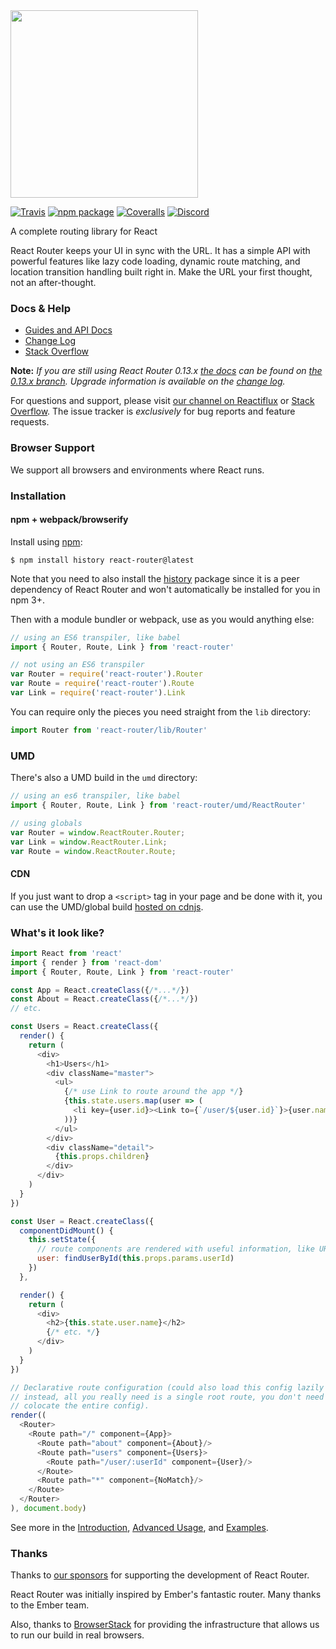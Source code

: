 <img src="https://rackt.github.io/react-router/img/vertical.png" width="300">

[![Travis][build-badge]][build]
[![npm package][npm-badge]][npm]
[![Coveralls][coveralls-badge]][coveralls]
[![Discord][discord-badge]][discord]

A complete routing library for React

React Router keeps your UI in sync with the URL. It has a simple API
with powerful features like lazy code loading, dynamic route matching,
and location transition handling built right in. Make the URL your first
thought, not an after-thought.

### Docs & Help

- [Guides and API Docs](/docs)
- [Change Log](/CHANGES.md)
- [Stack Overflow](http://stackoverflow.com/questions/tagged/react-router)

**Note:** *If you are still using React Router 0.13.x [the docs](https://github.com/rackt/react-router/tree/0.13.x/docs/guides) can be found on [the 0.13.x branch](https://github.com/rackt/react-router/tree/0.13.x). Upgrade information is available on the [change log](/CHANGES.md).*

For questions and support, please visit [our channel on Reactiflux](https://discord.gg/0ZcbPKXt5bYaNQ46) or [Stack Overflow](http://stackoverflow.com/questions/tagged/react-router). The issue tracker is *exclusively* for bug reports and feature requests.

### Browser Support

We support all browsers and environments where React runs.

### Installation

#### npm + webpack/browserify

Install using [npm](https://www.npmjs.com/):

    $ npm install history react-router@latest

Note that you need to also install the [history](https://www.npmjs.com/package/history) package since it is a peer dependency of React Router and won't automatically be installed for you in npm 3+.

Then with a module bundler or webpack, use as you would anything else:

```js
// using an ES6 transpiler, like babel
import { Router, Route, Link } from 'react-router'

// not using an ES6 transpiler
var Router = require('react-router').Router
var Route = require('react-router').Route
var Link = require('react-router').Link
```

You can require only the pieces you need straight from the `lib` directory:

```js
import Router from 'react-router/lib/Router'
```

### UMD

There's also a UMD build in the `umd` directory:

```js
// using an es6 transpiler, like babel
import { Router, Route, Link } from 'react-router/umd/ReactRouter'

// using globals
var Router = window.ReactRouter.Router;
var Link = window.ReactRouter.Link;
var Route = window.ReactRouter.Route;
```

#### CDN

If you just want to drop a `<script>` tag in your page and be done with it, you can use the UMD/global build [hosted on cdnjs](https://cdnjs.com/libraries/react-router).

### What's it look like?

```js
import React from 'react'
import { render } from 'react-dom'
import { Router, Route, Link } from 'react-router'

const App = React.createClass({/*...*/})
const About = React.createClass({/*...*/})
// etc.

const Users = React.createClass({
  render() {
    return (
      <div>
        <h1>Users</h1>
        <div className="master">
          <ul>
            {/* use Link to route around the app */}
            {this.state.users.map(user => (
              <li key={user.id}><Link to={`/user/${user.id}`}>{user.name}</Link></li>
            ))}
          </ul>
        </div>
        <div className="detail">
          {this.props.children}
        </div>
      </div>
    )
  }
})

const User = React.createClass({
  componentDidMount() {
    this.setState({
      // route components are rendered with useful information, like URL params
      user: findUserById(this.props.params.userId)
    })
  },

  render() {
    return (
      <div>
        <h2>{this.state.user.name}</h2>
        {/* etc. */}
      </div>
    )
  }
})

// Declarative route configuration (could also load this config lazily
// instead, all you really need is a single root route, you don't need to
// colocate the entire config).
render((
  <Router>
    <Route path="/" component={App}>
      <Route path="about" component={About}/>
      <Route path="users" component={Users}>
        <Route path="/user/:userId" component={User}/>
      </Route>
      <Route path="*" component={NoMatch}/>
    </Route>
  </Router>
), document.body)
```

See more in the [Introduction](/docs/Introduction.md), [Advanced Usage](/docs/guides/advanced/README.md), and [Examples](/examples).



### Thanks

Thanks to [our sponsors](/SPONSORS.md) for supporting the development of
React Router.

React Router was initially inspired by Ember's fantastic router. Many thanks to the Ember team.

Also, thanks to [BrowserStack](https://www.browserstack.com/) for providing the infrastructure that allows us to run our build in real browsers.

[build-badge]: https://img.shields.io/travis/rackt/react-router/master.svg?style=flat-square
[build]: https://travis-ci.org/rackt/react-router

[npm-badge]: https://img.shields.io/npm/v/react-router.svg?style=flat-square
[npm]: https://www.npmjs.org/package/react-router

[coveralls-badge]: https://img.shields.io/coveralls/rackt/react-router/master.svg?style=flat-square
[coveralls]: https://coveralls.io/github/rackt/react-router

[discord-badge]: https://img.shields.io/badge/Discord-join%20chat%20%E2%86%92-738bd7.svg?style=flat-square
[discord]: https://discord.gg/0ZcbPKXt5bYaNQ46
